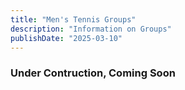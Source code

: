 ```yaml
---
title: "Men's Tennis Groups"
description: "Information on Groups"
publishDate: "2025-03-10"
---
```


### Under Contruction, Coming Soon
